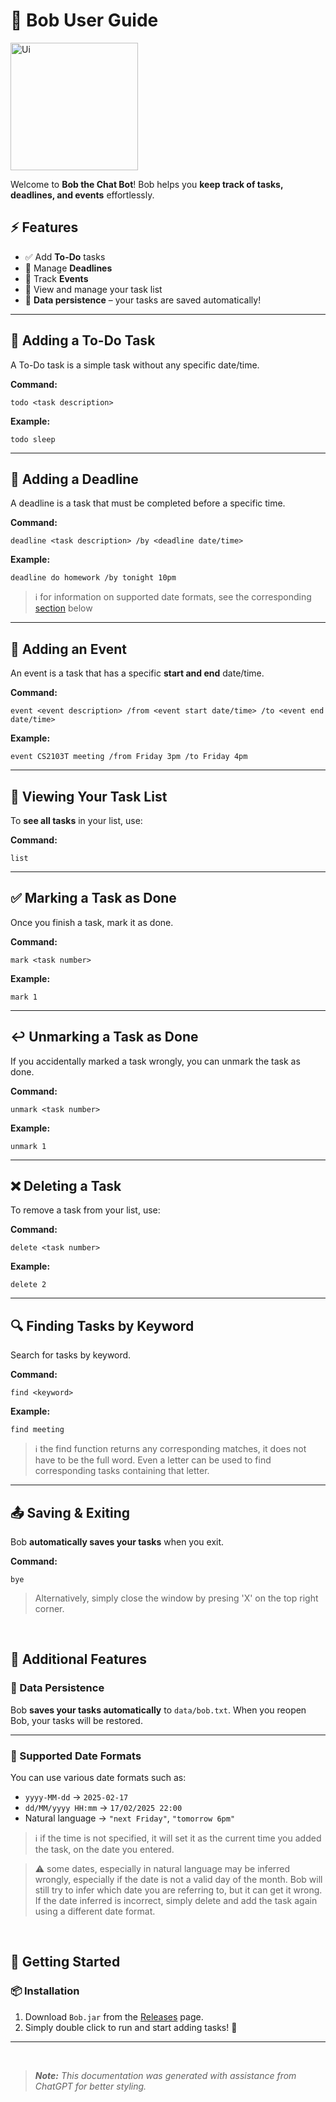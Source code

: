 # **📌 Bob User Guide**  

<img width="204" alt="Ui" src="https://github.com/user-attachments/assets/b6554ef1-7b92-4b00-bca5-3af74b66b29b" />  

Welcome to **Bob the Chat Bot**! Bob helps you **keep track of tasks, deadlines, and events** effortlessly.  

## **⚡ Features**  

- ✅ Add **To-Do** tasks  
- 📅 Manage **Deadlines**  
- 🎉 Track **Events**  
- 📖 View and manage your task list  
- 💾 **Data persistence** – your tasks are saved automatically!  

---

## **📝 Adding a To-Do Task**  
A To-Do task is a simple task without any specific date/time.  

**Command:**  
```
todo <task description>
```
**Example:**  
```
todo sleep
```

---

## **📆 Adding a Deadline**  
A deadline is a task that must be completed before a specific time.  

**Command:**  
```
deadline <task description> /by <deadline date/time>
```
**Example:**  
```
deadline do homework /by tonight 10pm
```

> ℹ️ for information on supported date formats, see the corresponding [section](#-supported-date-formats) below

---

## **📅 Adding an Event**  
An event is a task that has a specific **start and end** date/time.  

**Command:**  
```
event <event description> /from <event start date/time> /to <event end date/time>
```
**Example:**  
```
event CS2103T meeting /from Friday 3pm /to Friday 4pm
```

---

## **📜 Viewing Your Task List**  
To **see all tasks** in your list, use:  

**Command:**  
```
list
```

---

## **✅ Marking a Task as Done**  
Once you finish a task, mark it as done.  

**Command:**  
```
mark <task number>
```
**Example:**  
```
mark 1
```

---

## **↩️ Unmarking a Task as Done**  
If you accidentally marked a task wrongly, you can unmark the task as done.

**Command:**  
```
unmark <task number>
```
**Example:**  
```
unmark 1
```

---

## **❌ Deleting a Task**  
To remove a task from your list, use:  

**Command:**  
```
delete <task number>
```
**Example:**  
```
delete 2
```

---


## **🔍 Finding Tasks by Keyword**  
Search for tasks by keyword.  

**Command:**  
```
find <keyword>
```
**Example:**  
```
find meeting
```
> ℹ️ the find function returns any corresponding matches, it does not have to be the full word. Even a letter can be used to find corresponding tasks containing that letter.

---

## **📤 Saving & Exiting**  
Bob **automatically saves your tasks** when you exit.  

**Command:**  
```
bye
```
> Alternatively, simply close the window by presing 'X' on the top right corner. 


<br>

## **📌 Additional Features**  

### **📂 Data Persistence**  

Bob **saves your tasks automatically** to `data/bob.txt`. When you reopen Bob, your tasks will be restored.  

---

### **📌 Supported Date Formats**  
You can use various date formats such as:  
- `yyyy-MM-dd` → `2025-02-17`  
- `dd/MM/yyyy HH:mm` → `17/02/2025 22:00`  
- Natural language → `"next Friday"`, `"tomorrow 6pm"`

> ℹ️ if the time is not specified, it will set it as the current time you added the task, on the date you entered. <br>

> ⚠️ some dates, especially in natural language may be inferred wrongly, especially if the date is not a valid day of the month. Bob will still try to infer which date you are referring to, but it can get it wrong. If the date inferred is incorrect, simply delete and add the task again using a different date format.


<br>

## **🚀 Getting Started**  

### **📦 Installation**  
1. Download `Bob.jar` from the [Releases](https://github.com/gekjunxu/ip/releases) page.  
2. Simply double click to run and start adding tasks! 🎉  

---


<br>

> _**Note:** This documentation was generated with assistance from ChatGPT for better styling._
